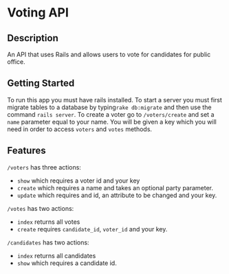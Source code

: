 # Voting API

## Description

An API that uses Rails and allows users to vote for candidates for public office.

## Getting Started

To run this app you must have rails installed.  To start a server you must first migrate tables to a database by typing`rake db:migrate` and then use the command `rails server`.  To create a voter go to `/voters/create` and set a `name` parameter equal to your name.  You will be given a key which you will need in order to access `voters` and `votes` methods.

## Features
`/voters` has three actions:
  * `show` which requires a voter id and your key
  * `create` which requires a name and takes an optional party parameter.
  * `update` which requires and id, an attribute to be changed and your key.

`/votes` has two actions:
  * `index` returns all votes
  * `create` requires `candidate_id`, `voter_id` and your key.

`/candidates` has two actions:
  * `index` returns all candidates
  * `show` which requires a candidate id.
